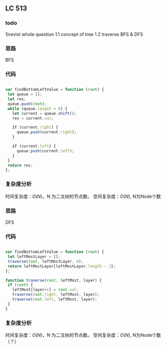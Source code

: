 ## LC 513

### todo
1)revist whole question 
 1.1 concept of tree
 1.2 traverse BFS & DFS
### 思路
BFS
### 代码
 ``` JavaScript

var findBottomLeftValue = function (root) {
  let queue = [];
  let res;
  queue.push(root);
  while (queue.length > 0) {
    let current = queue.shift();
    res = current.val;

    if (current.right) {
      queue.push(current.right);
    }

    if (current.left) {
      queue.push(current.left);
    }
  }
  return res;
};

```
### 复杂度分析
时间复杂度：$O(N)$，N 为二叉树的节点数。
空间复杂度：$O(N)$, N为Node个数

### 思路
DFS
### 代码
 ``` JavaScript

var findBottomLeftValue = function (root) {
  let leftMostLayer = [];
  traverse(root, leftMostLayer, 0);
  return leftMostLayer[leftMostLayer.length - 1];
};

function traverse(root, leftMost, layer) {
  if (root) {
    leftMost[layer++] = root.val;
    traverse(root.right, leftMost, layer);
    traverse(root.left, leftMost, layer);
  }
}

```
### 复杂度分析
时间复杂度：$O(N)$，N 为二叉树的节点数。
空间复杂度：$O(N)$, N为Node个数（？）

